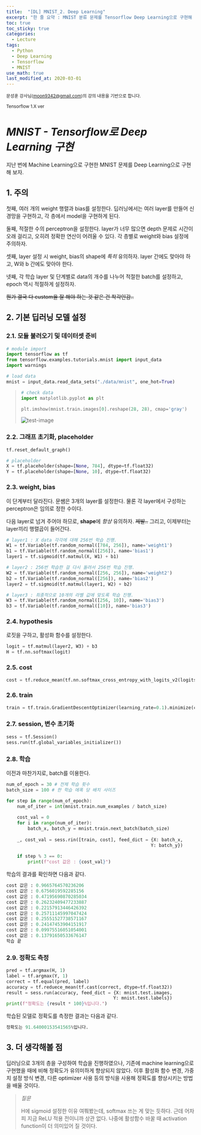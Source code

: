 ```yaml
---
title:  "[DL] MNIST_2. Deep Learning"
excerpt: "한 줄 요약 : MNIST 분류 문제를 Tensorflow Deep Learning으로 구현해 보자."
toc: true
toc_sticky: true
categories:
  - Lecture
tags:
  - Python
  - Deep Learning
  - Tensorflow
  - MNIST
use_math: true
last_modified_at: 2020-03-01
---
```




<sup>문성훈 강사님(moon9342@gmail.com)의 강의 내용을 기반으로 합니다.</sup>

<sup>Tensorflow 1.X ver</sup>

# _MNIST - Tensorflow로 Deep Learning 구현_



 지난 번에 Machine Learning으로 구현한 MNIST 문제를 Deep Learning으로 구현해 보자. 





## 1. 주의



 첫째, 여러 개의 weight 행렬과 bias를 설정한다. 딥러닝에서는 여러 layer를 만들어 신경망을 구현하고, 각 층에서 model을 구현하게 된다.

 둘째, 적절한 수의 perceptron을 설정한다. layer가 너무 많으면 depth 문제로 시간이 오래 걸리고, 오히려 정확한 연산이 어려울 수 있다. 각 층별로 weight와 bias 설정에 주의하자.

 셋째, layer 설정 시 weight, bias의 shape에 *특히* 유의하자. layer 간에도 맞아야 하고, W와 b 간에도 맞아야 한다.

 넷째, 각 학습 layer 및 단계별로 data의 개수를 나누어 적절한 batch를 설정하고, epoch 역시 적절하게 설정하자.



~~뭔가 결국 다 custom을 잘 해야 하는 것 같은 건 착각인감..~~





## 2. 기본 딥러닝 모델 설정



### 2.1.  모듈 불러오기 및 데이터셋 준비

```python
# module import
import tensorflow as tf
from tensorflow.examples.tutorials.mnist import input_data
import warnings

# load data
mnist = input_data.read_data_sets("./data/mnist", one_hot=True)
```



> ```python
> # check data
> import matplotlib.pyplot as plt
> 
> plt.imshow(mnist.train.images[0].reshape(28, 28), cmap='gray')
> ```
>
> ![test-image]({{site.url}}/assets/images/test_image.png)



### 2.2. 그래프 초기화, placeholder

```python
tf.reset_default_graph()

# placeholder
X = tf.placeholder(shape=[None, 784], dtype=tf.float32)
Y = tf.placeholder(shape=[None, 10], dtype=tf.float32)
```



### 2.3. weight, bias

 이 단계부터 달라진다. 문쌤은 3개의 layer를 설정한다. 물론 각 layer에서 구성하는 perceptron은 임의로 정한 수이다.

 다음 layer로 넘겨 주어야 하므로, **shape**에 *항상* 유의하자. ~~제발..~~ 그리고, 이제부터는 layer끼리 행렬곱이 들어간다.

```python
# layer1 : X data 각각에 대해 256번 학습 진행.
W1 = tf.Variable(tf.random_normal([784, 256]), name='weight1')
b1 = tf.Variable(tf.random_normal([256]), name='bias1')
layer1 = tf.sigmoid(tf.matmul(X, W1) + b1)

# layer2 : 256번 학습한 걸 다시 돌려서 256번 학습 진행.
W2 = tf.Variable(tf.random_normal([256, 256]), name='weight2')
b2 = tf.Variable(tf.random_normal([256]), name='bias2')
layer2 = tf.sigmoid(tf.matmul(layer1, W2) + b2)

# layer3 : 최종적으로 10개의 라벨 값에 맞도록 학습 진행.
W3 = tf.Variable(tf.random_normal([256, 10]), name='bias3')
b3 = tf.Variable(tf.random_normal([10]), name='bias3')
```



### 2.4. hypothesis

 로짓을 구하고, 활성화 함수를 설정한다.

```python
logit = tf.matmul(layer2, W3) + b3
H = tf.nn.softmax(logit)
```



### 2.5. cost

```python
cost = tf.reduce_mean(tf.nn.softmax_cross_entropy_with_logits_v2(logits=logit, labels=Y))
```



### 2.6. train

```python
train = tf.train.GradientDescentOptimizer(learning_rate=0.1).minimize(cost)
```



### 2.7. session, 변수 초기화

```python
sess = tf.Session()
sess.run(tf.global_variables_initializer())
```



### 2.8. 학습

 이전과 마찬가지로, batch를 이용한다.



```python
num_of_epoch = 30 # 전체 학습 횟수
batch_size = 100 # 한 학습 에폭 당 배치 사이즈

for step in range(num_of_epoch):
    num_of_iter = int(mnist.train.num_examples / batch_size)
    
    cost_val = 0
    for i in range(num_of_iter):
        batch_x, batch_y = mnist.train.next_batch(batch_size)
    
    _, cost_val = sess.rin([train, cost], feed_dict = {X: batch_x,
                                                      Y: batch_y})
   
    if step % 3 == 0:
        print(f"cost 값은 : {cost_val}")    
```

 

 학습의 결과를 확인하면 다음과 같다.

```python
cost 값은 : 0.9665764570236206
cost 값은 : 0.6756019592285156
cost 값은 : 0.47195690870285034
cost 값은 : 0.26232409477233887
cost 값은 : 0.22157913446426392
cost 값은 : 0.25711145997047424
cost 값은 : 0.25551527738571167
cost 값은 : 0.24147453904151917
cost 값은 : 0.09975516051054001
cost 값은 : 0.13791650533676147
학습 끝
```





### 2.9. 정확도 측정

```python
pred = tf.argmax(H, 1)
label = tf.argmax(Y, 1)
correct = tf.equal(pred, label)
accuracy = tf.reduece_mean(tf.cast(correct, dtype=tf.float32))
result = sess.run(accuracy, feed_dict = {X: mnist.test.images,
                                        Y: mnist.test.labels})
print(f"정확도는 {result * 100}%입니다.")
```

 

 학습된 모델로 정확도를 측정한 결과는 다음과 같다.

```python
정확도는 91.64000153541565%입니다.
```



## 3. 더 생각해볼 점

 딥러닝으로 3개의 층을 구성하여 학습을 진행하였으나, 기존에 machine learning으로 구현했을 때에 비해 정확도가 유의미하게 향상되지 않았다. 이후 활성화 함수 변경, 가중치 설정 방식 변경, 다른 optimizer 사용 등의 방식을 사용해 정확도를 향상시키는 방법을 배울 것이다.



> *질문*
>
>  H에 sigmoid 설정한 이유 여쭤봤는데, softmax 쓰는 게 맞는 듯하다. 근데 어차피 지금 ReLU 적용 전이니까 상관 없다. 나중에 활성함수 바꿀 때 activation function이 더 의미있어 질 것이다.
